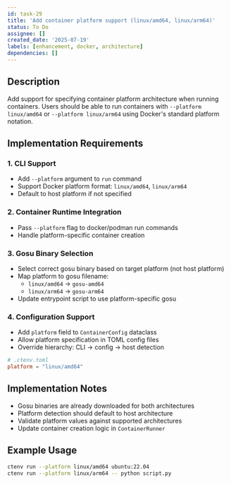 ```yaml
---
id: task-29
title: 'Add container platform support (linux/amd64, linux/arm64)'
status: To Do
assignee: []
created_date: '2025-07-19'
labels: [enhancement, docker, architecture]
dependencies: []
---
```


## Description

Add support for specifying container platform architecture when running containers. Users should be able to run containers with `--platform linux/amd64` or `--platform linux/arm64` using Docker's standard platform notation.

## Implementation Requirements

### 1. CLI Support
- Add `--platform` argument to `run` command
- Support Docker platform format: `linux/amd64`, `linux/arm64`
- Default to host platform if not specified

### 2. Container Runtime Integration
- Pass `--platform` flag to docker/podman run commands
- Handle platform-specific container creation

### 3. Gosu Binary Selection
- Select correct gosu binary based on target platform (not host platform)
- Map platform to gosu filename:
  - `linux/amd64` → `gosu-amd64`
  - `linux/arm64` → `gosu-arm64`
- Update entrypoint script to use platform-specific gosu

### 4. Configuration Support
- Add `platform` field to `ContainerConfig` dataclass
- Allow platform specification in TOML config files
- Override hierarchy: CLI → config → host detection

```toml
# .ctenv.toml
platform = "linux/amd64"
```

## Implementation Notes

- Gosu binaries are already downloaded for both architectures
- Platform detection should default to host architecture
- Validate platform values against supported architectures
- Update container creation logic in `ContainerRunner`

## Example Usage
```bash
ctenv run --platform linux/amd64 ubuntu:22.04
ctenv run --platform linux/arm64 -- python script.py
```
